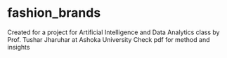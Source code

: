 # fashion_brands
Created for a project for Artificial Intelligence and Data Analytics class by Prof. Tushar Jharuhar at Ashoka University
Check pdf for method and insights
